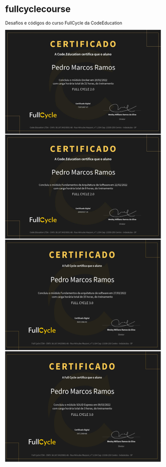 # fullcyclecourse
Desafios e códigos do curso FullCycle da CodeEducation


<img src="https://github.com/P3d50/fullcyclecourse/blob/main/certificados/pedro-marcos-ramos-docker.jpg">
<img src="https://github.com/P3d50/fullcyclecourse/blob/main/certificados/pedro-marcos-ramos-fundamentos-de-arquitetura-de-software.jpg">
<img src="https://github.com/P3d50/fullcyclecourse/blob/main/certificados/FundamentosDaArquiteturaDeSoftware3.jpg">
<img src="https://github.com/P3d50/fullcyclecourse/blob/main/certificados/SOLIDExpress.jpg">
